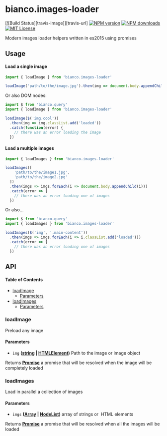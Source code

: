 # bianco.images-loader

[![Build Status][travis-image]][travis-url]
[![NPM version][npm-version-image]][npm-url]
[![NPM downloads][npm-downloads-image]][npm-url]
[![MIT License][license-image]][license-url]

Modern images loader helpers written in es2015 using promises

## Usage

#### Load a single image

```js
import { loadImage } from 'bianco.images-loader'

loadImage('path/to/the/image.jpg').then(img => document.body.appendChild(img))
```

Or also DOM nodes:

```js
import $ from 'bianco.query'
import { loadImage } from 'bianco.images-loader'

loadImage($('img.cool'))
  .then(img => img.classList.add('loaded'))
  .catch(function(error) {
    // there was an error loading the image
  })
```

#### Load a multiple images

```js
import { loadImages } from 'bianco.images-loader'

loadImages([
    'path/to/the/image1.jpg',
    'path/to/the/image2.jpg'
  ])
  .then(imgs => imgs.forEach(i => document.body.appendChild(i)))
  .catch(error => {
    // there was an error loading one of images
  })
```

Or also...

```js
import $ from 'bianco.query'
import { loadImages } from 'bianco.images-loader'

loadImages($('img', '.main-content'))
  .then(imgs => imgs.forEach(i => i.classList.add('loaded')))
  .catch(error => {
    // there was an error loading one of images
  })
```

[ci-image]:https://img.shields.io/github/workflow/status/biancojs/images-loader/test?style=flat-square
[ci-url]:https://github.com/biancojs/images-loader/actions

[license-image]: http://img.shields.io/badge/license-MIT-000000.svg?style=flat-square
[license-url]: LICENSE.txt

[npm-version-image]: http://img.shields.io/npm/v/bianco.images-loader.svg?style=flat-square
[npm-downloads-image]: http://img.shields.io/npm/dm/bianco.images-loader.svg?style=flat-square

[npm-url]: https://npmjs.org/package/bianco.images-loader

## API

<!-- Generated by documentation.js. Update this documentation by updating the source code. -->

#### Table of Contents

-   [loadImage](#loadimage)
    -   [Parameters](#parameters)
-   [loadImages](#loadimages)
    -   [Parameters](#parameters-1)

### loadImage

Preload any image

#### Parameters

-   `img` **([string](https://developer.mozilla.org/docs/Web/JavaScript/Reference/Global_Objects/String) \| [HTMLElement](https://developer.mozilla.org/docs/Web/HTML/Element))** Path to the image or image object

Returns **[Promise](https://developer.mozilla.org/docs/Web/JavaScript/Reference/Global_Objects/Promise)** a promise that will be resolved when the image will be completely loaded

### loadImages

Load in parallel a collection of images

#### Parameters

-   `imgs` **([Array](https://developer.mozilla.org/docs/Web/JavaScript/Reference/Global_Objects/Array) \| [NodeList](https://developer.mozilla.org/docs/Web/API/NodeList))** array of strings or <img> HTML elements

Returns **[Promise](https://developer.mozilla.org/docs/Web/JavaScript/Reference/Global_Objects/Promise)** a promise that will be resolved when all the images will be loaded
